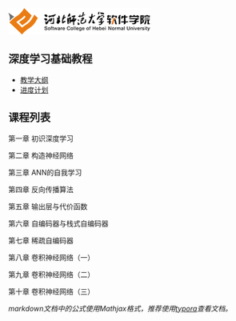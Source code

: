 ![](./images/logo.png)



## 深度学习基础教程

* [教学大纲](./materials/syllabus.md)
* [进度计划](./materials/schedule.md)

## 课程列表

第一章 初识深度学习

第二章 构造神经网络

第三章 ANN的自我学习

第四章 反向传播算法

第五章 输出层与代价函数

第六章 自编码器与栈式自编码器

第七章 稀疏自编码器

第八章 卷积神经网络（一）

第九章 卷积神经网络（二）

第十章 卷积神经网络（三）



*markdown文档中的公式使用Mathjax格式，推荐使用[typora](https://typora.io/)查看文档。*